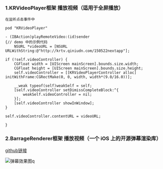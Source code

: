 ###  1.KRVideoPlayer框架  播放视频（适用于全屏播放）
`在监听点击事件中`

`pod "KRVideoPlayer"`

	- (IBAction)playRemoteVideo:(id)sender
	{//	demo 中的示例代码
    	NSURL *videoURL = [NSURL URLWithString:@"http://krtv.qiniudn.com/150522nextapp"];
    
    if (!self.videoController) {
        CGFloat width = [UIScreen mainScreen].bounds.size.width;
        CGFloat height = [UIScreen mainScreen].bounds.size.height;
        self.videoController = [[KRVideoPlayerController alloc] initWithFrame:CGRectMake(0, 0, width, width*(9.0/16.0))];
        
        __weak typeof(self)weakSelf = self;
        [self.videoController setDimissCompleteBlock:^{
            weakSelf.videoController = nil;
        }];
        [self.videoController showInWindow];
    }
    
    self.videoController.contentURL = videoURL;

	}
	
	
###  2.BarrageRenderer框架  播放视频（一个 iOS 上的开源弹幕渲染库）

[github链接](https://github.com/unash/BarrageRenderer)

![弹幕效果图](开发中用到的第三方框架/BarrageRendererDemo.gif)q

